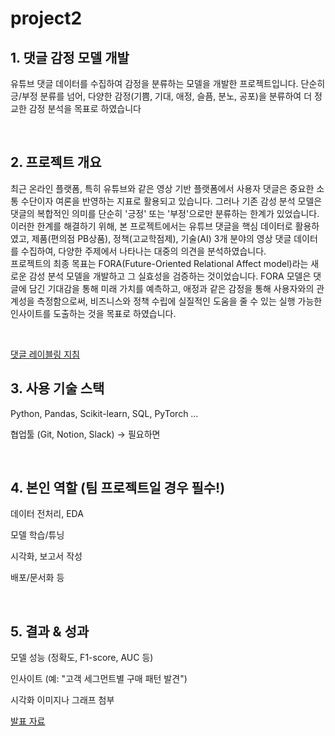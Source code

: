 # project2


## 1. 댓글 감정 모델 개발  


유튜브 댓글 데이터를 수집하여 감정을 분류하는 모델을 개발한 프로젝트입니다.
단순히 긍/부정 분류를 넘어, 다양한 감정(기쁨, 기대, 애정, 슬픔, 분노, 공포)을 분류하여 더 정교한 감정 분석을 목표로 하였습니다

<br>

## 2. 프로젝트 개요

최근 온라인 플랫폼, 특히 유튜브와 같은 영상 기반 플랫폼에서 사용자 댓글은 중요한 소통 수단이자 여론을 반영하는 지표로 활용되고 있습니다. 그러나 기존 감성 분석 모델은 댓글의 복합적인 의미를 단순히 '긍정' 또는 '부정'으로만 분류하는 한계가 있었습니다. 
이러한 한계를 해결하기 위해, 본 프로젝트에서는 유튜브 댓글을 핵심 데이터로 활용하였고, 제품(편의점 PB상품), 정책(고교학점제), 기술(AI) 3개 분야의 영상 댓글 데이터를 수집하여, 다양한 주제에서 나타나는 대중의 의견을 분석하였습니다.  
프로젝트의 최종 목표는 FORA(Future-Oriented Relational Affect model)라는 새로운 감성 분석 모델을 개발하고 그 실효성을 검증하는 것이었습니다. FORA 모델은 댓글에 담긴 기대감을 통해 미래 가치를 예측하고, 애정과 같은 감정을 통해 사용자와의 관계성을 측정함으로써, 비즈니스와 정책 수립에 실질적인 도움을 줄 수 있는 실행 가능한 인사이트를 도출하는 것을 목표로 하였습니다.

<br>

[댓글 레이블링 지침](https://docs.google.com/spreadsheets/d/1xlZrJ23rKn06P2ixTw3bmeqQuYafdGcx/edit?usp=drive_link&ouid=116413280130938266406&rtpof=true&sd=true)

## 3. 사용 기술 스택

Python, Pandas, Scikit-learn, SQL, PyTorch …

협업툴 (Git, Notion, Slack) → 필요하면

<br>

## 4. 본인 역할 (팀 프로젝트일 경우 필수!)

데이터 전처리, EDA

모델 학습/튜닝

시각화, 보고서 작성

배포/문서화 등

<br>

## 5. 결과 & 성과

모델 성능 (정확도, F1-score, AUC 등)

인사이트 (예: "고객 세그먼트별 구매 패턴 발견")

시각화 이미지나 그래프 첨부

[발표 자료](https://docs.google.com/presentation/d/1yRYz8jSv_VwHJIk6l3nCtfO1VoO1Jxt4/edit?usp=sharing&ouid=116413280130938266406&rtpof=true&sd=true)
